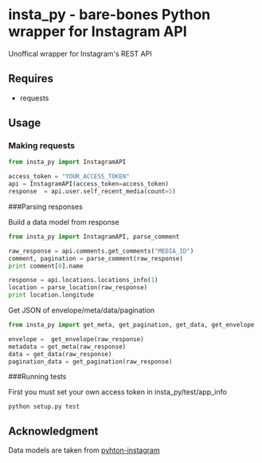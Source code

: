 insta_py - bare-bones Python wrapper for Instagram API
======

Unoffical wrapper for Instagram's REST API

Requires
-----
  * requests

Usage
-----

### Making requests

``` python
from insta_py import InstagramAPI

access_token = "YOUR_ACCESS_TOKEN"
api = InstagramAPI(access_token=access_token)
response  = api.user.self_recent_media(count=5)

```

###Parsing responses

Build a data model from response
```python
from insta_py import InstagramAPI, parse_comment

raw_response = api.comments.get_comments("MEDIA_ID")
comment, pagination = parse_comment(raw_response)
print comment[0].name

response = api.locations.locations_info(1)
location = parse_location(raw_response)
print location.longitude

````
Get JSON of envelope/meta/data/pagination
``` python
from insta_py import get_meta, get_pagination, get_data, get_envelope

envelope =  get_envelope(raw_response)
metadata = get_meta(raw_response)
data = get_data(raw_response)
pagination_data = get_pagination(raw_response)
```

###Running tests

First you must set your own access token in insta_py/test/app_info

```
python setup.py test
```

Acknowledgment
-----
Data models are taken from [pyhton-instagram](https://github.com/facebookarchive/python-instagram)
